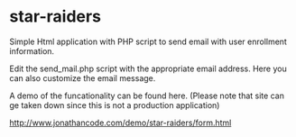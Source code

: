 star-raiders
============
 Simple Html application with PHP script to send email with user enrollment information.
 
 Edit the send_mail.php script with the appropriate email address. Here you can also customize the email message. 
 
 A demo of the funcationality can be found here. (Please note that site can ge taken down since this is not a production application)
 
 http://www.jonathancode.com/demo/star-raiders/form.html
 
